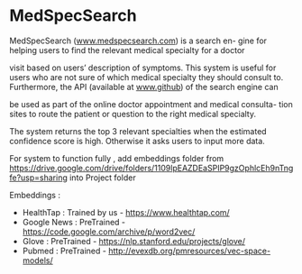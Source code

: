 # MedSpecSearch

MedSpecSearch (www.medspecsearch.com) is a search en-
gine for helping users to find the relevant medical specialty for a doctor

visit based on users’ description of symptoms. This system is useful for
users who are not sure of which medical specialty they should consult to.
Furthermore, the API (available at www.github) of the search engine can

be used as part of the online doctor appointment and medical consulta-
tion sites to route the patient or question to the right medical specialty.

The system returns the top 3 relevant specialties when the estimated
confidence score is high. Otherwise it asks users to input more data.



For system to function fully , add embeddings folder from 
https://drive.google.com/drive/folders/1109lpEAZDEaSPIP9gzOphlcEh9nTngfe?usp=sharing
into Project folder

Embeddings : 

- HealthTap   : Trained by us - https://www.healthtap.com/
- Google News : PreTrained    - https://code.google.com/archive/p/word2vec/
- Glove       : PreTrained    - https://nlp.stanford.edu/projects/glove/
- Pubmed      : PreTrained    - http://evexdb.org/pmresources/vec-space-models/
